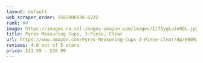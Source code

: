 ```yaml
---
layout: default 
﻿web_scraper_order: 1582906636-6222
rank: #4
image: https://images-na.ssl-images-amazon.com/images/I/71ygLu2o0OL.jpg
title: Pyrex Measuring Cups, 3-Piece, Clear
url: https://www.amazon.com/Pyrex-Measuring-Cups-3-Piece-Clear/dp/B00M2J7PCI/ref=zg_mw_home-garden_4?_encoding=UTF8&psc=1&refRID=ST1XDMS4R2TXQERQ5ZH2
reviews: 4.8 out of 5 stars
price: $11.59 - $39.99
---
```

